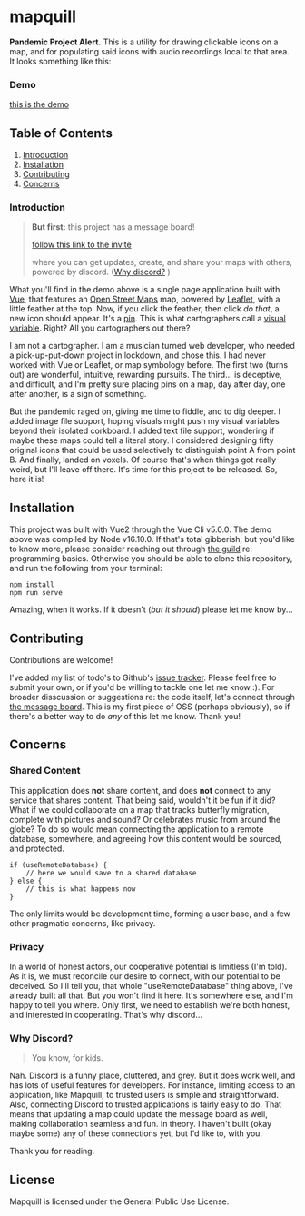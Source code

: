 # mapquill

**Pandemic Project Alert.** This is a utility for drawing clickable icons on a map, and for populating said icons with audio recordings local to that area. It looks something like this:

### Demo

[this is the demo][demo]

## Table of Contents

1. [Introduction](#introduction)
2. [Installation](#installation)
3. [Contributing](#contributing)
4. [Concerns](#concerns)

### Introduction

> **But first:** 
> this project has a message board!
>
> [follow this link to the invite][invite] 
>
> where you can get updates, create, and share your maps with others, powered by discord. \([Why discord?](#why-discord) \)

What you'll find in the demo above is a single page application built with [Vue][vue], that features an [Open Street Maps][osm] map, powered by [Leaflet][leaflet], with a little feather at the top. Now, if you click the feather, then click *do that*, a new icon should appear. It's a [pin][fontawesome]. This is what cartographers call a [visual variable][axis map tutorial]. Right? All you cartographers out there?

I am not a cartographer. I am a musician turned web developer, who needed a pick-up-put-down project in lockdown, and chose this. I had never worked with Vue or Leaflet, or map symbology before. The first two (turns out) are wonderful, intuitive, rewarding pursuits. The third... is deceptive, and difficult, and I'm pretty sure placing pins on a map, day after day, one after another, is a sign of something.

But the pandemic raged on, giving me time to fiddle, and to dig deeper. I added image file support, hoping visuals might push my visual variables beyond their isolated corkboard. I added text file support, wondering if maybe these maps could tell a literal story. I considered designing fifty original icons that could be used selectively to distinguish point A from point B. And finally, landed on voxels. Of course that's when things got really weird, but I'll leave off there. It's time for this project to be released. So, here it is!

## Installation

This project was built with Vue2 through the Vue Cli v5.0.0. The demo above was compiled by Node v16.10.0. If that's total gibberish, but you'd like to know more, please consider reaching out through [the guild][invite] re: programming basics. Otherwise you should be able to clone this repository, and run the following from your terminal:

```
npm install
npm run serve
```

Amazing, when it works. If it doesn't (*but it should*) please let me know by...

## Contributing

Contributions are welcome!

I've added my list of todo's to Github's [issue tracker][issues]. Please feel free to submit your own, or if you'd be willing to tackle one let me know :). For broader disscussion or suggestions re: the code itself, let's connect through [the message board][invite]. This is my first piece of OSS (perhaps obviously), so if there's a better way to do *any* of this let me know. Thank you!

## Concerns

### Shared Content

This application does **not** share content, and does **not** connect to any service that shares content. That being said, wouldn't it be fun if it did? What if we could collaborate on a map that tracks butterfly migration, complete with pictures and sound? Or celebrates music from around the globe? To do so would mean connecting the application to a remote database, somewhere, and agreeing how this content would be sourced, and protected. 

```
if (useRemoteDatabase) {
    // here we would save to a shared database
} else {
    // this is what happens now
}
```

The only limits would be development time, forming a user base, and a few other pragmatic concerns, like privacy. 

### Privacy

In a world of honest actors, our cooperative potential is limitless (I'm told). As it is, we must reconcile our desire to connect, with our potential to be deceived. So I'll tell you, that whole "useRemoteDatabase" thing above, I've already built all that. But you won't find it here. It's somewhere else, and I'm happy to tell you where. Only first, we need to establish we're both honest, and interested in cooperating. That's why discord...

### Why Discord?

> You know, for kids.

Nah. Discord is a funny place, cluttered, and grey. But it does work well, and has lots of useful features for developers. For instance, limiting access to an application, like Mapquill, to trusted users is simple and straightforward. Also, connecting Discord to trusted applications is fairly easy to do. That means that updating a map could update the message board as well, making collaboration seamless and fun. In theory. I haven't built (okay maybe some) any of these connections yet, but I'd like to, with you.

Thank you for reading.

## License

Mapquill is licensed under the General Public Use License.

[demo]: https://tradbot.com/demo/dist/#/demo
[invite]: https://discord.gg/Nu5YuwTd9K
[issues]: https://github.com/idsquid/mapquill/issues
[vue]: https://vuejs.org/
[osm]: https://www.openstreetmap.org/about
[leaflet]: https://leafletjs.com/
[fontawesome]: https://fontawesome.com/v5/icons/map-pin?s=solid
[axis map tutorial]: https://www.axismaps.com/guide/visual-variables#:~:text=Visual%20variables%20are%20%E2%80%9Cthe%20differences,graphic%20symbols%20can%20be%20distinguished.